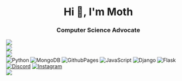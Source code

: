 <h1 align="center">Hi 👋, I'm Moth</h1>
<h3 align="center">Computer Science Advocate</h3>

![](https://github-readme-stats.vercel.app/api?username=MothTheMortal&theme=dark&hide_border=true&include_all_commits=true&count_private=true)<br/>
![](https://github-readme-streak-stats.herokuapp.com/?user=MothTheMortal&theme=dark&hide_border=true)<br/>
![](https://github-readme-stats.vercel.app/api/top-langs/?username=MothTheMortal&theme=dark&hide_border=true&include_all_commits=true&count_private=true&layout=compact)<br/>
![Python](https://img.shields.io/badge/python-3670A0?style=for-the-badge&logo=python&logoColor=ffdd54) ![MongoDB](https://img.shields.io/badge/MongoDB-%234ea94b.svg?style=for-the-badge&logo=mongodb&logoColor=white) ![GithubPages](https://img.shields.io/badge/github%20pages-121013?style=for-the-badge&logo=github&logoColor=white) ![JavaScript](https://img.shields.io/badge/javascript-%23323330.svg?style=for-the-badge&logo=javascript&logoColor=%23F7DF1E) ![Django](https://img.shields.io/badge/django-%23092E20.svg?style=for-the-badge&logo=django&logoColor=white) ![Flask](https://img.shields.io/badge/flask-%23000.svg?style=for-the-badge&logo=flask&logoColor=white)<br/>
[![Discord](https://img.shields.io/badge/Discord-%237289DA.svg?logo=discord&logoColor=white)](https://discord.gg/Tjyy78jt) [![Instagram](https://img.shields.io/badge/Instagram-%23E4405F.svg?logo=Instagram&logoColor=white)](https://instagram.com/xmothpvp)<br/>
[![](https://visitcount.itsvg.in/api?id=MothTheMortal&icon=0&color=0)](https://visitcount.itsvg.in)
